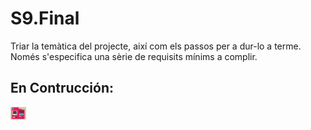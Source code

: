 # S9.Final

Triar la temàtica del projecte, així com els passos per a dur-lo a terme. Només s'especifica una sèrie de requisits mínims a complir.

## En Contrucción:

<img
    src="./src/img/LayoutOff.png"
    width="25rem"
/>
